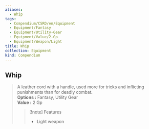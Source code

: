 ```yaml
---
aliases:
  - Whip
tags:
  - Compendium/CSRD/en/Equipment
  - Equipment/Fantasy
  - Equipment/Utility-Gear
  - Equipment/Value/2-Gp
  - Equipment/Weapon/Light
title: Whip
collection: Equipment
kind: Compendium
---
```

## Whip  
  
>A leather cord with a handle, used more for tricks and inflicting punishments than for deadly combat.  
> **Options :** Fantasy, Utility Gear  
> **Value :** 2 Gp  
>>[!note] Features  
>> - Light weapon